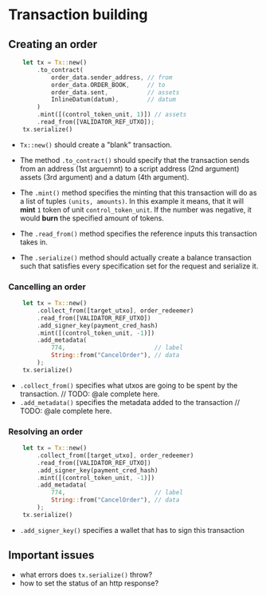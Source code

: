 # Transaction building

## Creating an order
```rust
    let tx = Tx::new()
        .to_contract(
            order_data.sender_address, // from
            order_data.ORDER_BOOK,     // to
            order_data.sent,           // assets
            InlineDatum(datum),        // datum
        )
        .mint([(control_token_unit, 1)]) // assets
        .read_from([VALIDATOR_REF_UTXO]);
    tx.serialize()
```
- `Tx::new()` should create a "blank" transaction.

- The method `.to_contract()` should specify that the transaction sends from an address (1st arguemnt) to a script address (2nd argument) assets (3rd argument) and a datum (4th argument).

- The `.mint()` method specifies the minting that this transaction will do as a list of tuples `(units, amounts)`. In this example it means, that it will **mint** `1` token of unit `control_token_unit`. If the number was negative, it would **burn** the specified amount of tokens.

- The `.read_from()` method specifies the reference inputs this transaction takes in.

- The `.serialize()` method should actually create a balance transaction such that satisfies every specification set for the request and serialize it.


### Cancelling an order
```rust
    let tx = Tx::new()
        .collect_from([target_utxo], order_redeemer)
        .read_from([VALIDATOR_REF_UTXO])
        .add_signer_key(payment_cred_hash)
        .mint([(control_token_unit, -1)])
        .add_metadata(
            774,                         // label
            String::from("CancelOrder"), // data
        );
    tx.serialize()
```

- `.collect_from()` specifies what utxos are going to be spent by the transaction. // TODO: @ale complete here.
-  `.add_metadata()` specifies the metadata added to the transaction // TODO: @ale complete here.


### Resolving an order
```rust
    let tx = Tx::new()
        .collect_from([target_utxo], order_redeemer)
        .read_from([VALIDATOR_REF_UTXO])
        .add_signer_key(payment_cred_hash)
        .mint([(control_token_unit, -1)])
        .add_metadata(
            774,                         // label
            String::from("CancelOrder"), // data
        );
    tx.serialize()
```

- `.add_signer_key()` specifies a wallet that has to sign this transaction

## Important issues
- what errors does `tx.serialize()` throw?
- how to set the status of an http response?
